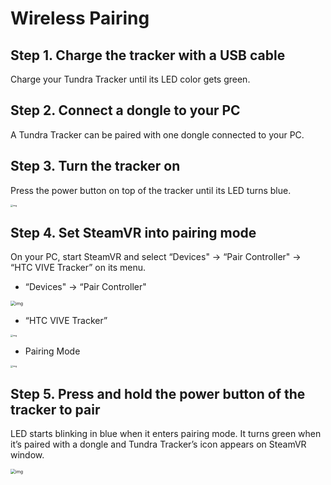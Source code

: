 # Wireless Pairing

## Step 1. Charge the tracker with a USB cable

Charge your Tundra Tracker until its LED color gets green.



## Step 2. Connect a dongle to your PC

A Tundra Tracker can be paired with one dongle connected to your PC.



## Step 3. Turn the tracker on

Press the power button on top of the tracker until its LED turns blue.

<img src="https://docs.tundra-labs.com/images/wireless_pairing.assets/A6X3nA6u66byMBwBlbxlwJ5kYXIHmwS2NTxYVqBUYk3waBfh0napRM-xufEcXqYCukK3al4CBaHYgKD26f3G9F1wpF2uvz50VRocHNFJM47mi40iFWJY0GToLtb6Ast8An0y6l9O=s0.png" alt="img" style="zoom: 25%;" />





## Step 4. Set SteamVR into pairing mode

On your PC, start SteamVR and select “Devices" -> “Pair Controller" -> “HTC VIVE Tracker” on its menu.

- “Devices" -> “Pair Controller"

<img src="https://docs.tundra-labs.com/images/wireless_pairing.assets/WC54c67PLdD6preI9VK-rL_RY6hcaoNHsWEPe9dUqXPZDjjtQ5rFiV5F0lHB2uyk0k75457qBfLuhOzwtymg2m5PPtp43KmBIrCavrdu4Q4ZlCm_ADMPP4rms2Hyyf9K6wbAE9aP=s0.png" alt="img" style="zoom:50%;" />



- “HTC VIVE Tracker” 

<img src="https://docs.tundra-labs.com/images/wireless_pairing.assets/GRrj6BLVQakIDssPzGF0K95SIXgZ-A9TY2xAK6Vqc1vwPTnSrB21YXYscMLwAzfhVxQsxs-T-vg2jVZww_ofm33b24at7HPafoRsnfI0eD_ShJvyZrzxeK_jdLUiw1hz5gNqBDYA=s0.png" alt="img" style="zoom: 25%;" />



- Pairing Mode

<img src="https://docs.tundra-labs.com/images/wireless_pairing.assets/MdOf1U_R_wbiRCFVfiRxRQqlji8IB9uudwVX0yTcNEfGNDDMRYeiCb8NepPaDdD5MT4Sn_P2Oi8nt793eVl_BimDApKhpwGTv8JWqOXmKphGJoRvlEQUrs76yLvQ-LQI0a3So5FX=s0.png" alt="img" style="zoom: 25%;" />





## Step 5. Press and hold the power button of the tracker to pair

LED starts blinking in blue when it enters pairing mode. It turns green when it’s paired with a dongle and Tundra Tracker’s icon appears on SteamVR window.

<img src="https://docs.tundra-labs.com/images/wireless_pairing.assets/2DKbdJpe32MPGzqoFH82br9gF7KP8JtzWWttvsHs0GEPxnz81F3hdSxMqU4ehVFKsJ5v_uDCdOmCqFuOgTSV9KhiQ5YFhPhZC2K7A5070pJA3JvB9RkI35ACGUQf72rMW_XBApuc=s0.png" alt="img" style="zoom:50%;" />
